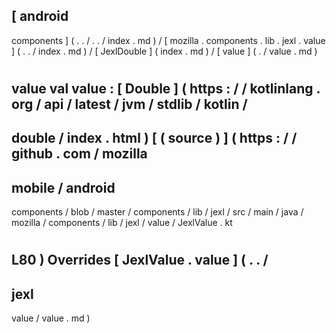 [
android
-
components
]
(
.
.
/
.
.
/
index
.
md
)
/
[
mozilla
.
components
.
lib
.
jexl
.
value
]
(
.
.
/
index
.
md
)
/
[
JexlDouble
]
(
index
.
md
)
/
[
value
]
(
.
/
value
.
md
)
#
value
val
value
:
[
Double
]
(
https
:
/
/
kotlinlang
.
org
/
api
/
latest
/
jvm
/
stdlib
/
kotlin
/
-
double
/
index
.
html
)
[
(
source
)
]
(
https
:
/
/
github
.
com
/
mozilla
-
mobile
/
android
-
components
/
blob
/
master
/
components
/
lib
/
jexl
/
src
/
main
/
java
/
mozilla
/
components
/
lib
/
jexl
/
value
/
JexlValue
.
kt
#
L80
)
Overrides
[
JexlValue
.
value
]
(
.
.
/
-
jexl
-
value
/
value
.
md
)
